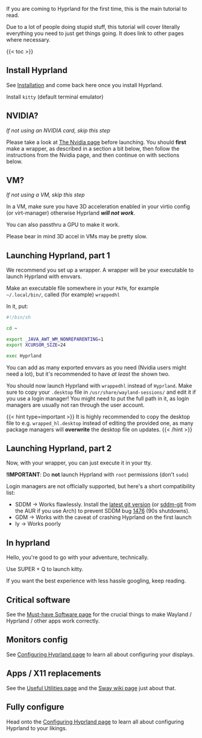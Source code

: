 If you are coming to Hyprland for the first time, this is the main tutorial to read.

Due to a lot of people doing stupid stuff, this tutorial will cover literally everything
you need to just get things going. It does link to other pages where necessary.

{{< toc >}}

## Install Hyprland
See [Installation](../Installation) and come back here once you install Hyprland.

Install `kitty` (default terminal emulator)

## NVIDIA?
_If not using an NVIDIA card, skip this step_

Please take a look at
[The Nvidia page](../../Nvidia) before launching. You should **first** make a
wrapper, as described in a section a bit below, then follow the instructions from
the Nvidia page, and then continue on with sections below.

## VM?
_If not using a VM, skip this step_

In a VM, make sure you have 3D acceleration enabled in your virtio config (or virt-manager)
otherwise Hyprland ***will not work***.

You can also passthru a GPU to make it work.

Please bear in mind 3D accel in VMs may be pretty slow.

## Launching Hyprland, part 1
We recommend you set up a wrapper. A wrapper will be your executable to launch
Hyprland with envvars.

Make an executable file somewhere in your `PATH`, for example `~/.local/bin/`,
called (for example) `wrappedhl`

In it, put:

```bash
#!/bin/sh

cd ~

export _JAVA_AWT_WM_NONREPARENTING=1
export XCURSOR_SIZE=24

exec Hyprland
```

You can add as many exported envvars as you need (Nvidia users might need a
lot), but it's recommended to have _at least_ the shown two.

You should now launch Hyprland with `wrappedhl` instead of `Hyprland`. Make sure
to copy your `.desktop` file in `/usr/share/wayland-sessions/` and edit it if you use a
login manager! You might need to put the full path in it, as login managers are
usually not ran through the user account.

{{< hint type=important >}}
It is highly recommended to copy the desktop file to e.g. `wrapped_hl.desktop` instead of editing
the provided one, as many package managers will **overwrite**
the desktop file on updates.
{{< /hint >}}

## Launching Hyprland, part 2

Now, with your wrapper, you can just execute it in your tty.

**!IMPORTANT**: Do **not** launch Hyprland with `root` permissions (don't
`sudo`)

Login managers are not officially supported, but here's a short compatibility
list:

- SDDM → Works flawlessly. Install the [latest git version](https://github.com/sddm/sddm) (or [sddm-git](https://aur.archlinux.org/packages/sddm-git) from the AUR if you use Arch) to prevent SDDM bug [1476](https://github.com/sddm/sddm/issues/1476) (90s shutdowns).
- GDM → Works with the caveat of crashing Hyprland on the first launch
- ly → Works poorly

## In hyprland
Hello, you're good to go with your adventure, technically.

Use <key>SUPER</key> + <key>Q</key> to launch kitty.

If you want the best experience with less hassle googling, keep reading.

## Critical software
See the [Must-have Software page](../../Useful-Utilities/Must-have) for the crucial
things to make Wayland / Hyprland / other apps work correctly.

## Monitors config
See [Configuring Hyprland page](../../Configuring/Monitors) to learn all
about configuring your displays.

## Apps / X11 replacements
See the [Useful Utilities page](../../Useful-Utilities) and the
[Sway wiki page](https://github.com/swaywm/sway/wiki/Useful-add-ons-for-sway)
just about that.

## Fully configure
Head onto the
[Configuring Hyprland page](../../Configuring/Configuring-Hyprland) to learn all
about configuring Hyprland to your likings.